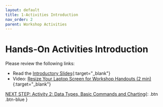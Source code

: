 ```yaml
---
layout: default
title: 1-Activities Introduction
nav_order: 2
parent: Workshop Activities
---
```

# Hands-On Activities Introduction

Please review the following links:

- Read the [Introductory Slides](https://docs.google.com/presentation/d/1LhGJBwUS-ilsF9bIkcY0hm_F_VdvvR8uYVt1JOVZTI8/edit#slide=id.g4d830b67e2_0_4){:target="_blank"} 
- Video: [Resize Your Laptop Screen for Workshop Handouts (2 min)](https://www.youtube.com/watch?v=Igk5hZUfzN0){:target="_blank"}

[NEXT STEP: Activity 2: Data Types, Basic Commands and Charting](basics-0.html){: .btn .btn-blue }<br>
<!--[NEXT STEP: Option 2 for Math & Engineering Majors - Data Types & Basic Commands](basics-1.html){: .btn .btn-blue }-->
